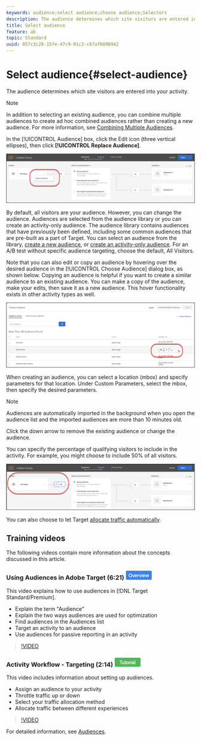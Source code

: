 ```yaml
---
keywords: audience;select audience;choose audience;Selectors
description: The audience determines which site visitors are entered into your activity.
title: Select audience
feature: ab
topic: Standard
uuid: 057c3c28-15fe-47c9-91c3-c67af0898942
---
```


# Select audience{#select-audience}

The audience determines which site visitors are entered into your activity.

>[!NOTE]
>
>In addition to selecting an existing audience, you can combine multiple audiences to create ad hoc combined audiences rather than creating a new audience. For more information, see [Combining Multiple Audiences](../../../c-target/combining-multiple-audiences.md#concept_A7386F1EA4394BD2AB72399C225981E5).

In the [!UICONTROL Audience] box, click the Edit icon (three vertical ellipses), then click **[!UICONTROL Replace Audience]**.

![Replace Audience option](/help/c-activities/t-test-ab/t-test-create-ab/assets/replace-audience.png)

By default, all visitors are your audience. However, you can change the audience. Audiences are selected from the audience library or you can create an activity-only audience. The audience library contains audiences that have previously been defined, including some common audiences that are pre-built as a part of Target. You can select an audience from the library, [create a new audience](../../../c-target/c-audiences/create-audience.md#task_1D507519D3AD4390B507F188BD294DC1), or [create an activity-only audience](../../../c-target/creating-activity-only-audience.md#concept_A6BADCF530ED4AE1852E677FEBE68483). For an A/B test without specific audience targeting, choose the default, All Visitors.

Note that you can also edit or copy an audience by hovering over the desired audience in the [!UICONTROL Choose Audience] dialog box, as shown below. Copying an audience is helpful if you want to create a similar audience to an existing audience. You can make a copy of the audience, make your edits, then save it as a new audience. This hover functionality exists in other activity types as well.

![Audience hover](/help/c-activities/t-test-ab/t-test-create-ab/assets/audience_picker_hover-new.png)

When creating an audience, you can select a location (mbox) and specify parameters for that location. Under Custom Parameters, select the mbox, then specify the desired parameters.

>[!NOTE]
>
>Audiences are automatically imported in the background when you open the audience list and the imported audiences are more than 10 minutes old.

Click the down arrow to remove the existing audience or change the audience.

You can specify the percentage of qualifying visitors to include in the activity. For example, you might choose to include 50% of all visitors.

![Audience Percentage](/help/c-activities/t-test-ab/t-test-create-ab/assets/audperc-new.png)

You can also choose to let Target [allocate traffic automatically](../../../c-activities/automated-traffic-allocation/automated-traffic-allocation.md#concept_A1407678796B4C569E94CBA8A9F7F5D4).

## Training videos

The following videos contain more information about the concepts discussed in this article.

### Using Audiences in Adobe Target (6:21) ![Overview badge](/help/assets/overview.png)

This video explains how to use audiences in [!DNL Target Standard/Premium].

* Explain the term "Audience"
* Explain the two ways audiences are used for optimization 
* Find audiences in the Audiences list 
* Target an activity to an audience 
* Use audiences for passive reporting in an activity

>[!VIDEO](https://video.tv.adobe.com/v/17398)

### Activity Workflow - Targeting (2:14) ![Tutorial badge](/help/assets/tutorial.png)

This video includes information about setting up audiences.

* Assign an audience to your activity 
* Throttle traffic up or down 
* Select your traffic allocation method 
* Allocate traffic between different experiences

>[!VIDEO](https://video.tv.adobe.com/v/17385)

For detailed information, see [Audiences](../../../c-target/c-audiences/audiences.md#concept_65BE870D290E412D8BBF557EEA67C271). 
